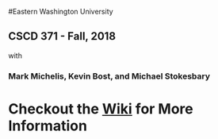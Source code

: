 #Eastern Washington University
## CSCD 371 - Fall, 2018
with
### Mark Michelis, Kevin Bost, and Michael Stokesbary

# Checkout the [Wiki](https://github.com/IntelliTect-Samples/EWU-CSCD371-2018-Fall/wiki) for More Information

